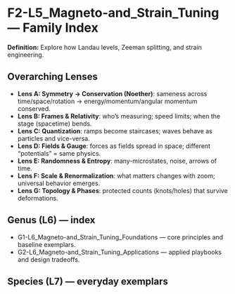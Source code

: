 # F2-L5_Magneto-and_Strain_Tuning — Family Index
**Definition:** Explore how Landau levels, Zeeman splitting, and strain engineering.

## Overarching Lenses

- **Lens A: Symmetry -> Conservation (Noether)**: sameness across time/space/rotation → energy/momentum/angular momentum conserved.
- **Lens B: Frames & Relativity**: who’s measuring; speed limits; when the stage (spacetime) bends.
- **Lens C: Quantization**: ramps become staircases; waves behave as particles and vice-versa.
- **Lens D: Fields & Gauge**: forces as fields spread in space; different “potentials” = same physics.
- **Lens E: Randomness & Entropy**: many-microstates, noise, arrows of time.
- **Lens F: Scale & Renormalization**: what matters changes with zoom; universal behavior emerges.
- **Lens G: Topology & Phases**: protected counts (knots/holes) that survive deformations.

## Genus (L6) — index
- G1-L6_Magneto-and_Strain_Tuning_Foundations — core principles and baseline exemplars.
- G2-L6_Magneto-and_Strain_Tuning_Applications — applied playbooks and design tradeoffs.

## Species (L7) — everyday exemplars
